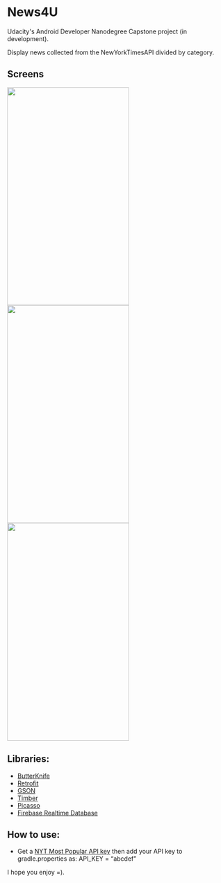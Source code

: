 # News4U

Udacity's Android Developer Nanodegree Capstone project (in development).

Display news collected from the NewYorkTimesAPI divided by category.


## Screens


<img src="screenshots/screen1.png" height="500" width="280">
<img src="screenshots/screen2.png" height="500" width="280">
<img src="screenshots/screen3.png" height="500" width="280">

## Libraries:
* [ButterKnife](https://github.com/JakeWharton/butterknife)
* [Retrofit](https://github.com/square/retrofit)
* [GSON](https://github.com/google/gson)
* [Timber](https://github.com/JakeWharton/timber)
* [Picasso](https://github.com/square/picasso)
* [Firebase Realtime Database](https://console.firebase.google.com/)

## How to use:

* Get a [NYT Most Popular API key](https://developer.nytimes.com/signup) then add your API key to gradle.properties as:
API_KEY = “abcdef”


I hope you enjoy =).
 
